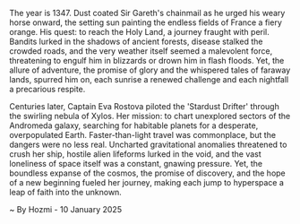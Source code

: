 
The year is 1347.  Dust coated Sir Gareth's chainmail as he urged his weary horse onward, the setting sun painting the endless fields of France a fiery orange.  His quest: to reach the Holy Land, a journey fraught with peril.  Bandits lurked in the shadows of ancient forests, disease stalked the crowded roads, and the very weather itself seemed a malevolent force, threatening to engulf him in blizzards or drown him in flash floods.  Yet, the allure of adventure, the promise of glory and the whispered tales of faraway lands, spurred him on, each sunrise a renewed challenge and each nightfall a precarious respite.

Centuries later, Captain Eva Rostova piloted the 'Stardust Drifter' through the swirling nebula of Xylos.  Her mission: to chart unexplored sectors of the Andromeda galaxy, searching for habitable planets for a desperate, overpopulated Earth.  Faster-than-light travel was commonplace, but the dangers were no less real.  Uncharted gravitational anomalies threatened to crush her ship, hostile alien lifeforms lurked in the void, and the vast loneliness of space itself was a constant, gnawing pressure. Yet, the boundless expanse of the cosmos, the promise of discovery, and the hope of a new beginning fueled her journey, making each jump to hyperspace a leap of faith into the unknown.

~ By Hozmi - 10 January 2025
